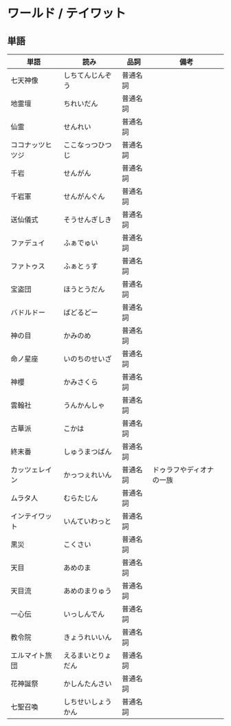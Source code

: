 # ワールド / テイワット

## 単語

|単語|読み|品詞|備考|
|---|---|---|---|
|七天神像|しちてんじんぞう|普通名詞||
|地霊壇|ちれいだん|普通名詞||
|仙霊|せんれい|普通名詞||
|ココナッツヒツジ|ここなっつひつじ|普通名詞||
|千岩|せんがん|普通名詞||
|千岩軍|せんがんぐん|普通名詞||
|送仙儀式|そうせんぎしき|普通名詞||
|ファデュイ|ふぁでゅい|普通名詞||
|ファトゥス|ふぁとぅす|普通名詞||
|宝盗団|ほうとうだん|普通名詞||
|バドルドー|ばどるどー|普通名詞||
|神の目|かみのめ|普通名詞||
|命ノ星座|いのちのせいざ|普通名詞||
|神櫻|かみさくら|普通名詞||
|雲翰社|うんかんしゃ|普通名詞||
|古華派|こかは|普通名詞||
|終末番|しゅうまつばん|普通名詞||
|カッツェレイン|かっつぇれいん|普通名詞|ドゥラフやディオナの一族|
|ムラタ人|むらたじん|普通名詞||
|インテイワット|いんていわっと|普通名詞||
|黒災|こくさい|普通名詞||
|天目|あめのま|普通名詞||
|天目流|あめのまりゅう|普通名詞||
|一心伝|いっしんでん|普通名詞||
|教令院|きょうれいいん|普通名詞||
|エルマイト旅団|えるまいとりょだん|普通名詞||
|花神誕祭|かしんたんさい|普通名詞||
|七聖召喚|しちせいしょうかん|普通名詞||